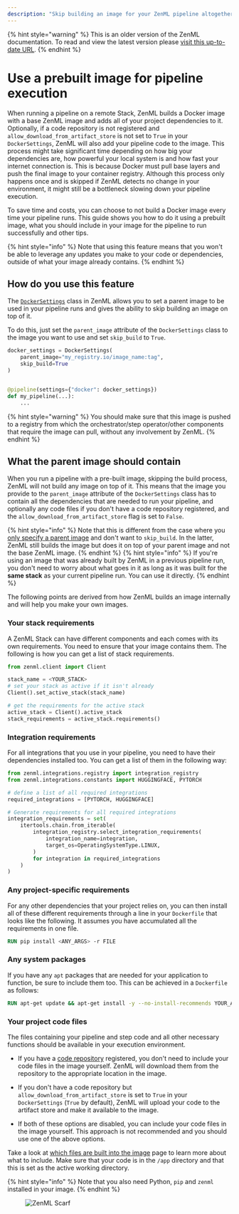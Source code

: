 ```yaml
---
description: "Skip building an image for your ZenML pipeline altogether."
---
```


{% hint style="warning" %}
This is an older version of the ZenML documentation. To read and view the latest version please [visit this up-to-date URL](https://docs.zenml.io).
{% endhint %}


# Use a prebuilt image for pipeline execution

When running a pipeline on a remote Stack, ZenML builds a Docker image with a base ZenML image and adds all of your project dependencies to it. Optionally, if a code repository is not registered and `allow_download_from_artifact_store` is not set to `True` in your `DockerSettings`, ZenML will also add your pipeline code to the image. This process might take significant time depending on how big your dependencies are, how powerful your local system is and how fast your internet connection is. This is because Docker must pull base layers and push the final image to your container registry. Although this process only happens once and is skipped if ZenML detects no change in your environment, it might still be a bottleneck slowing down your pipeline execution.

To save time and costs, you can choose to not build a Docker image every time your pipeline runs. This guide shows you how to do it using a prebuilt image, what you should include in your image for the pipeline to run successfully and other tips.

{% hint style="info" %}
Note that using this feature means that you won't be able to leverage any updates you make to your code or dependencies, outside of what your image already contains.
{% endhint %}

## How do you use this feature

The [`DockerSettings`](./docker-settings-on-a-pipeline.md#specify-docker-settings-for-a-pipeline) class in ZenML allows you to set a parent image to be used in your pipeline runs and gives the ability to skip building an image on top of it.

To do this, just set the `parent_image` attribute of the `DockerSettings` class to the image you want to use and set `skip_build` to `True`.

```python
docker_settings = DockerSettings(
    parent_image="my_registry.io/image_name:tag",
    skip_build=True
)


@pipeline(settings={"docker": docker_settings})
def my_pipeline(...):
    ...
```

{% hint style="warning" %}
You should make sure that this image is pushed to a registry from which the orchestrator/step operator/other components that require the image can pull, without any involvement by ZenML.
{% endhint %}

## What the parent image should contain

When you run a pipeline with a pre-built image, skipping the build process, ZenML will not build any image on top of it. This means that the image you provide to the `parent_image` attribute of the `DockerSettings` class has to contain all the dependencies that are needed to run your pipeline, and optionally any code files if you don't have a code repository registered, and the `allow_download_from_artifact_store` flag is set to `False`.

{% hint style="info" %}
Note that this is different from the case where you [only specify a parent image](./docker-settings-on-a-pipeline.md#using-a-pre-built-parent-image) and don't want to `skip_build`. In the latter, ZenML still builds the image but does it on top of your parent image and not the base ZenML image.
{% endhint %}
{% hint style="info" %}
If you're using an image that was already built by ZenML in a previous pipeline run, you don't need to worry about what goes in it as long as it was built for the **same stack** as your current pipeline run. You can use it directly.
{% endhint %}

The following points are derived from how ZenML builds an image internally and will help you make your own images.

### Your stack requirements

A ZenML Stack can have different components and each comes with its own requirements. You need to ensure that your image contains them. The following is how you can get a list of stack requirements.

```python
from zenml.client import Client

stack_name = <YOUR_STACK>
# set your stack as active if it isn't already
Client().set_active_stack(stack_name)

# get the requirements for the active stack
active_stack = Client().active_stack
stack_requirements = active_stack.requirements()
```

### Integration requirements

For all integrations that you use in your pipeline, you need to have their dependencies installed too. You can get a list of them in the following way:

```python
from zenml.integrations.registry import integration_registry
from zenml.integrations.constants import HUGGINGFACE, PYTORCH

# define a list of all required integrations
required_integrations = [PYTORCH, HUGGINGFACE]

# Generate requirements for all required integrations
integration_requirements = set(
    itertools.chain.from_iterable(
        integration_registry.select_integration_requirements(
            integration_name=integration,
            target_os=OperatingSystemType.LINUX,
        )
        for integration in required_integrations
    )
)
```

### Any project-specific requirements

For any other dependencies that your project relies on, you can then install all of these different requirements through a line in your `Dockerfile` that looks like the following. It assumes you have accumulated all the requirements in one file.

```Dockerfile
RUN pip install <ANY_ARGS> -r FILE
```

### Any system packages

If you have any `apt` packages that are needed for your application to function, be sure to include them too. This can be achieved in a `Dockerfile` as follows:

```Dockerfile
RUN apt-get update && apt-get install -y --no-install-recommends YOUR_APT_PACKAGES
```

### Your project code files

The files containing your pipeline and step code and all other necessary functions should be available in your execution environment.

- If you have a [code repository](../../../user-guide/production-guide/connect-code-repository.md) registered, you don't need to include your code files in the image yourself. ZenML will download them from the repository to the appropriate location in the image.

- If you don't have a code repository but `allow_download_from_artifact_store` is set to `True` in your `DockerSettings` (`True` by default), ZenML will upload your code to the artifact store and make it available to the image.

- If both of these options are disabled, you can include your code files in the image yourself. This approach is not recommended and you should use one of the above options.

Take a look at [which files are built into the image](./which-files-are-built-into-the-image.md) page to learn more about what to include. Make sure that your code is in the `/app` directory and that this is set as the active working directory.


{% hint style="info" %}
Note that you also need Python, `pip` and `zenml` installed in your image.
{% endhint %}

<!-- For scarf -->
<figure><img alt="ZenML Scarf" referrerpolicy="no-referrer-when-downgrade" src="https://static.scarf.sh/a.png?x-pxid=f0b4f458-0a54-4fcd-aa95-d5ee424815bc" /></figure>
